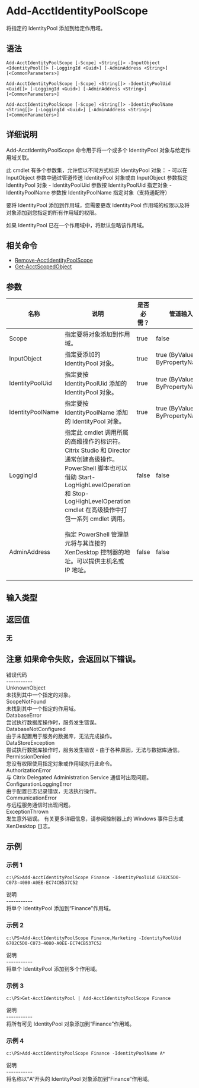 # Add-AcctIdentityPoolScope

将指定的 IdentityPool 添加到给定作用域。

## 语法

    Add-AcctIdentityPoolScope [-Scope] <String[]> -InputObject <IdentityPool[]> [-LoggingId <Guid>] [-AdminAddress <String>] [<CommonParameters>]
    
    Add-AcctIdentityPoolScope [-Scope] <String[]> -IdentityPoolUid <Guid[]> [-LoggingId <Guid>] [-AdminAddress <String>] [<CommonParameters>]
    
    Add-AcctIdentityPoolScope [-Scope] <String[]> -IdentityPoolName <String[]> [-LoggingId <Guid>] [-AdminAddress <String>] [<CommonParameters>]
    

## 详细说明

Add-AcctIdentityPoolScope 命令用于将一个或多个 IdentityPool 对象与给定作用域关联。

此 cmdlet 有多个参数集，允许您以不同方式标识 IdentityPool 对象： - 可以在 InputObject 参数中通过管道传送 IdentityPool 对象或由 InputObject 参数指定 IdentityPool 对象 - IdentityPoolUid 参数按 IdentityPoolUid 指定对象 - IdentityPoolName 参数按 IdentityPoolName 指定对象（支持通配符）

要将 IdentityPool 添加到作用域，您需要更改 IdentityPool 作用域的权限以及将对象添加到您指定的所有作用域的权限。

如果 IdentityPool 已在一个作用域中，将默认忽略该作用域。

## 相关命令

- [Remove-AcctIdentityPoolScope](Remove-AcctIdentityPoolScope.html)
- [Get-AcctScopedObject](Get-AcctScopedObject.html)

## 参数

| 名称               | 说明                                                                                                                                                                     | 是否必需？ | 管道输入                           | 默认值                                   |
| ---------------- | ---------------------------------------------------------------------------------------------------------------------------------------------------------------------- | ----- | ------------------------------ | ------------------------------------- |
| Scope            | 指定要将对象添加到作用域。                                                                                                                                                          | true  | false                          |                                       |
| InputObject      | 指定要添加的 IdentityPool 对象。                                                                                                                                                | true  | true (ByValue, ByPropertyName) |                                       |
| IdentityPoolUid  | 指定要按 IdentityPoolUid 添加的 IdentityPool 对象。                                                                                                                              | true  | true (ByValue, ByPropertyName) |                                       |
| IdentityPoolName | 指定要按 IdentityPoolName 添加的 IdentityPool 对象。                                                                                                                             | true  | true (ByValue, ByPropertyName) |                                       |
| LoggingId        | 指定此 cmdlet 调用所属的高级操作的标识符。 Citrix Studio 和 Director 通常创建高级操作。 PowerShell 脚本也可以借助 Start-LogHighLevelOperation 和 Stop-LogHighLevelOperation cmdlet 在高级操作中打包一系列 cmdlet 调用。 | false | false                          |                                       |
| AdminAddress     | 指定 PowerShell 管理单元将与其连接的 XenDesktop 控制器的地址。可以提供主机名或 IP 地址。                                                                                                             | false | false                          | Localhost。一旦有 cmdlet 提供了某个值，此值将变为默认值。 |

## 输入类型

### 

## 返回值

### 无

## 注意 如果命令失败，会返回以下错误。  
错误代码  
\---\---\-----  
UnknownObject  
未找到其中一个指定的对象。  
ScopeNotFound  
未找到其中一个指定的作用域。  
DatabaseError  
尝试执行数据库操作时，服务发生错误。  
DatabaseNotConfigured  
由于未配置用于服务的数据库，无法完成操作。  
DataStoreException  
尝试执行数据库操作时，服务发生错误 - 由于各种原因，无法与数据库通信。  
PermissionDenied  
您没有权限使用指定对象或作用域执行此命令。  
AuthorizationError  
与 Citrix Delegated Administration Service 通信时出现问题。  
ConfigurationLoggingError  
由于配置日志记录错误，无法执行操作。  
CommunicationError  
与远程服务通信时出现问题。  
ExceptionThrown  
发生意外错误。 有关更多详细信息，请参阅控制器上的 Windows 事件日志或 XenDesktop 日志。

## 示例

### 示例 1

    c:\PS>Add-AcctIdentityPoolScope Finance -IdentityPoolUid 6702C5D0-C073-4080-A0EE-EC74CB537C52
    

说明  
\---\---\-----  
将单个 IdentityPool 添加到“Finance”作用域。

### 示例 2

    c:\PS>Add-AcctIdentityPoolScope Finance,Marketing -IdentityPoolUid 6702C5D0-C073-4080-A0EE-EC74CB537C52
    

说明  
\---\---\-----  
将单个 IdentityPool 添加到多个作用域。

### 示例 3

    c:\PS>Get-AcctIdentityPool | Add-AcctIdentityPoolScope Finance
    

说明  
\---\---\-----  
将所有可见 IdentityPool 对象添加到“Finance”作用域。

### 示例 4

    c:\PS>Add-AcctIdentityPoolScope Finance -IdentityPoolName A*
    

说明  
\---\---\-----  
将名称以“A”开头的 IdentityPool 对象添加到“Finance”作用域。